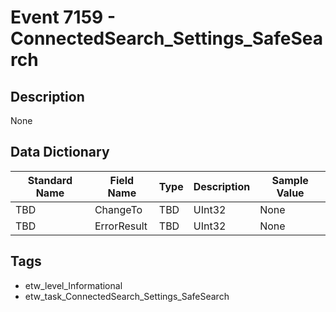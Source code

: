 # Event 7159 - ConnectedSearch_Settings_SafeSearch

## Description
None

## Data Dictionary
|Standard Name|Field Name|Type|Description|Sample Value|
|---|---|---|---|---|
|TBD|ChangeTo|TBD|UInt32|None|None|
|TBD|ErrorResult|TBD|UInt32|None|None|

## Tags
* etw_level_Informational
* etw_task_ConnectedSearch_Settings_SafeSearch